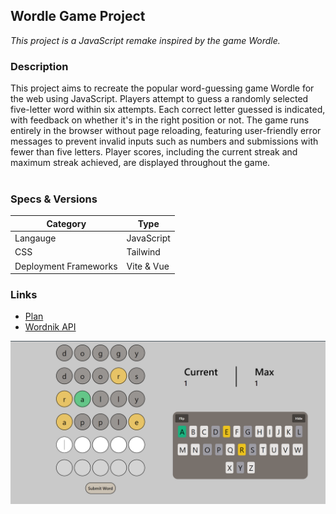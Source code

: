 ## Wordle Game Project
*This project is a JavaScript remake inspired by the game Wordle.*

### Description
This project aims to recreate the popular word-guessing game Wordle for the web using JavaScript. 
Players attempt to guess a randomly selected five-letter word within six attempts. 
Each correct letter guessed is indicated, with feedback on whether it's in the right position or not. 
The game runs entirely in the browser without page reloading, featuring user-friendly error messages 
to prevent invalid inputs such as numbers and submissions with fewer than five letters. Player scores, 
including the current streak and maximum streak achieved, are displayed throughout the game.
    <br><br>
### Specs & Versions
| Category              | Type         |
|-----------------------|--------------|
| Langauge              | JavaScript   |
| CSS                   | Tailwind     |
| Deployment Frameworks | Vite & Vue   |

### Links
- [Plan](plan.md)
- [Wordnik API](https://developer.wordnik.com/)

![Picture of Wordle board/game](v1Example.png)
